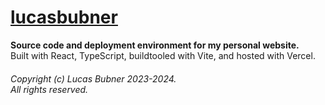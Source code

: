 # [lucasbubner](https://bubner.me/)
**Source code and deployment environment for my personal website.** <br>
Built with React, TypeScript, buildtooled with Vite, and hosted with Vercel.

###### Copyright (c) Lucas Bubner 2023-2024. <br> All rights reserved.
